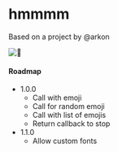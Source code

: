 # hmmmm
Based on a project by @arkon

![🤔](http://68.media.tumblr.com/c4573cbc2c1fdfecc3a9e4ee0f4748fc/tumblr_oo4lr9haXC1vvs38vo1_500.gif)


#### Roadmap
* 1.0.0
    * Call with emoji
    * Call for random emoji
    * Call with list of emojis
    * Return callback to stop
* 1.1.0
    * Allow custom fonts
